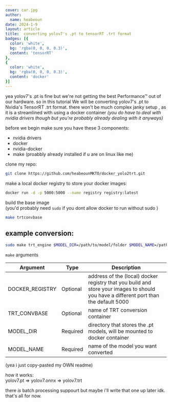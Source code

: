 ```yaml
---
cover: car.jpg 
author:
  name: heabeoun 
date: 2024-1-9 
layout: article
title:  converting yolov7's .pt to tensorRT .trt format  
badges: [{
  color: 'white',
  bg: 'rgba(0, 0, 0, 0.3)',
  content: 'tensorRT'
}, 
{
  color: 'white',
  bg: 'rgba(0, 0, 0, 0.3)',
  content: 'docker'
}]
---
```


yea yolov7's .pt is fine but we're not getting the best Performance™ out of our hardware.
so in this tutorial We will be converting yolov7's .pt to Nvidia's TensorRT .trt format.
there won't be much complex janky setup , as it is a streamlined with using a docker container
*(you do have to deal with nvidia drivers though but you're probably already dealing with it anyways)*<br>

before we begin make sure you have these 3 components:
- nvidia drivers
- docker
- nvidia-docker
- make (proabbly already installed if u are on linux like me)


clone my repo:

```bash
git clone https://github.com/heabeounMKTO/docker_yolo2trt.git
```

make a local docker registry to store your docker images:  


```bash
docker run -d -p 5000:5000 --name registry registry:latest
```

build the base image<br>
(you'd probably need `sudo` if you dont allow docker to run without sudo )
```bash
make trtconvbase
```


## example conversion:

```bash
sudo make trt_engine $MODEL_DIR=/path/to/model/folder $MODEL_NAME=/path/to/model/file
```

`make` arguments

| Argument | Type | Description |
|----------|------|-------------|
| DOCKER_REGISTRY | Optional | address of the (local) docker registry that you build and store your images to should you have a different port than the default 5000|
| TRT_CONVBASE | Optional | name of TRT conversion container |
| MODEL_DIR | Required | directory that stores the .pt models, will be mounted to docker container |
| MODEL_NAME | Required | name of the model you want converted |

(yea i just copy-pasted my OWN readme)

how it works: <br>
yolov7.pt => yolov7.onnx => yolov7.trt

there *is* batch processing suppourt but maybe i'll write that one up later idk.
that's all for now.
